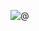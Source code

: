 ![@](https://github.com/Keen-Sheen/fintech-homework/blob/main/Pychain%20Blockchain/PyChain_Ledger.png)
